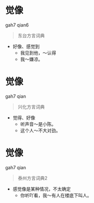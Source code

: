 # 觉像
gah7 qian6
> 东台方言词典
- 好像、感觉到
  - 我见到他，～认得
  - 我～嫌凉。

# 觉像
gah7 qian
> 兴化方言词典
- 觉得、好像
  - 听声音～是小陈。
  - 这个人～不大对劲。


# 觉像
gah7 qian
> 泰州方言词典2
- 感觉像是某种情况，不太确定
  - 你听吖看，我～有人在楼底下叫人。